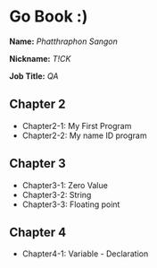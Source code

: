 # Go Book :)
**Name:** *Phatthraphon Sangon*

**Nickname:** *T!CK*

**Job Title:** *QA*
## Chapter 2
* Chapter2-1: My First Program
* Chapter2-2: My name ID program
## Chapter 3
* Chapter3-1: Zero Value
* Chapter3-2: String
* Chapter3-3: Floating point
## Chapter 4 
* Chapter4-1: Variable - Declaration
